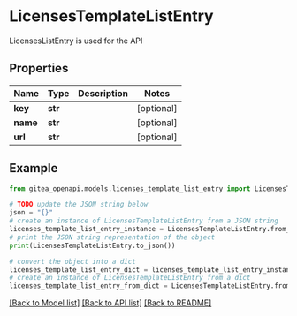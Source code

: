 # LicensesTemplateListEntry

LicensesListEntry is used for the API

## Properties

Name | Type | Description | Notes
------------ | ------------- | ------------- | -------------
**key** | **str** |  | [optional] 
**name** | **str** |  | [optional] 
**url** | **str** |  | [optional] 

## Example

```python
from gitea_openapi.models.licenses_template_list_entry import LicensesTemplateListEntry

# TODO update the JSON string below
json = "{}"
# create an instance of LicensesTemplateListEntry from a JSON string
licenses_template_list_entry_instance = LicensesTemplateListEntry.from_json(json)
# print the JSON string representation of the object
print(LicensesTemplateListEntry.to_json())

# convert the object into a dict
licenses_template_list_entry_dict = licenses_template_list_entry_instance.to_dict()
# create an instance of LicensesTemplateListEntry from a dict
licenses_template_list_entry_from_dict = LicensesTemplateListEntry.from_dict(licenses_template_list_entry_dict)
```
[[Back to Model list]](../README.md#documentation-for-models) [[Back to API list]](../README.md#documentation-for-api-endpoints) [[Back to README]](../README.md)


